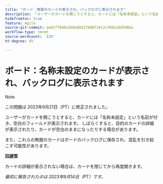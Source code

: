 ```yaml
---
title: "ボード：無題のカードが表示され、バックログに表示されます"
description: 「ユーザーがカードを開こうとすると、カードには「名称未設定」という名前の空白のフィールドが表示されます。 しばらくすると、目的のカードの詳細が表示されたり、カードが空白のままになったりする場合があります。 また、これらの無題のカードは、ボードのバックログに保存され、混乱を引き起こす可能性があります。
hidefromtoc: true
feature: Agile
source-git-commit: aed1f7049a3b8e08327888f34c2cf682a9d598ba
workflow-type: tm+mt
source-wordcount: '133'
ht-degree: 8%

---
```



# ボード：名称未設定のカードが表示され、バックログに表示されます

>[!NOTE]
>
>この問題は 2023年9月21日（PT）に修正されました。

ユーザーがカードを開こうとすると、カードには「名称未設定」という名前が付き、空白のフィールドが表示されます。 しばらくすると、目的のカードの詳細が表示されたり、カードが空白のままになったりする場合があります。

また、これらの無題のカードはボードのバックログに保存され、混乱を引き起こす可能性があります。

**回避策**

カードの詳細が表示されない場合は、カードを閉じてから再度開きます。

_最初に報告されたのは 2023年9月14日（PT）です。_

